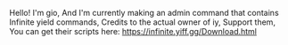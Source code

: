Hello! I'm gio, And I'm currently making an admin command that contains Infinite yield commands, 
Credits to the actual owner of iy, 
Support them, You can get their scripts here: https://infinite.yiff.gg/Download.html
